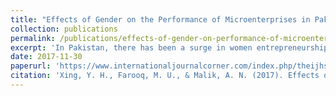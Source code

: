 ```yaml
---
title: "Effects of Gender on the Performance of Microenterprises in Pakistan"
collection: publications
permalink: /publications/effects-of-gender-on-performance-of-microenterprises
excerpt: 'In Pakistan, there has been a surge in women entrepreneurship, either as a sole proprietorship or joint partnership mostly with male family members. Using non-randomized data, in this paper we compare the impact of owner's gender on the performance of the enterprise in Pakistan. Our results show an intricate association between the gender of the owner and the performance of the enterprise. While there is no significant difference in the performance with respect to profitability of the business, however, female owned enterprises have shown more employment growth as compared to male owned enterprises. Results of OLS regression on the basis of gender show that common factors that affect the performance of the enterprises have assorted effects for male-owned and female-owned enterprises. For female entrepreneurs, education in the most significant factor in their business success.'
date: 2017-11-30
paperurl: 'https://www.internationaljournalcorner.com/index.php/theijhss/article/view/125536'
citation: 'Xing, Y. H., Farooq, M. U., & Malik, A. N. (2017). Effects of Gender on the Performance of Microenterprises in Pakistan. The International Journal of Humanities & Social Studies, 5(11)'
---
```


